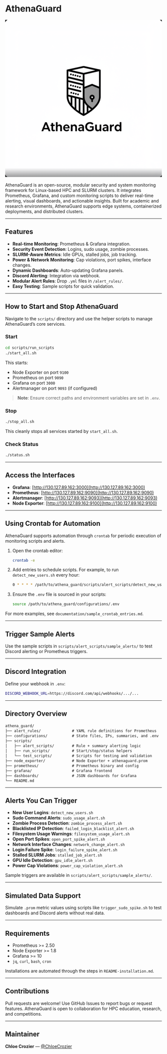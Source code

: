 # AthenaGuard

![AthenaGuard Logo](https://github.com/ChloeCrozier/athena_guard/blob/main/documentation/athena_guard_logo.png)

AthenaGuard is an open-source, modular security and system monitoring framework for Linux-based HPC and SLURM clusters. It integrates Prometheus, Grafana, and custom monitoring scripts to deliver real-time alerting, visual dashboards, and actionable insights. Built for academic and research environments, AthenaGuard supports edge systems, containerized deployments, and distributed clusters.

---

## Features

- **Real-time Monitoring**: Prometheus & Grafana integration.
- **Security Event Detection**: Logins, sudo usage, zombie processes.
- **SLURM-Aware Metrics**: Idle GPUs, stalled jobs, job tracking.
- **Power & Network Monitoring**: Cap violations, port spikes, interface changes.
- **Dynamic Dashboards**: Auto-updating Grafana panels.
- **Discord Alerting**: Integration via webhook.
- **Modular Alert Rules**: Drop `.yml` files in `/alert_rules/`.
- **Easy Testing**: Sample scripts for quick validation.

---

## How to Start and Stop AthenaGuard

Navigate to the `scripts/` directory and use the helper scripts to manage AthenaGuard’s core services.

### Start

```bash
cd scripts/run_scripts
./start_all.sh
```

This starts:

- Node Exporter on port `9100`
- Prometheus on port `9090`
- Grafana on port `3000`
- Alertmanager on port `9093` (if configured)

> **Note**: Ensure correct paths and environment variables are set in `.env`.

### Stop

```bash
./stop_all.sh
```

This cleanly stops all services started by `start_all.sh`.

### Check Status

```bash
./status.sh
```

---

## Access the Interfaces

- **Grafana**: [http://130.127.89.162:3000](http://130.127.89.162:3000)
- **Prometheus**: [http://130.127.89.162:9090](http://130.127.89.162:9090)
- **Alertmanager**: [http://130.127.89.162:9093](http://130.127.89.162:9093)
- **Node Exporter**: [http://130.127.89.162:9100](http://130.127.89.162:9100)

---

## Using Crontab for Automation

AthenaGuard supports automation through `crontab` for periodic execution of monitoring scripts and alerts.

1. Open the crontab editor:
    ```bash
    crontab -e
    ```

2. Add entries to schedule scripts. For example, to run `detect_new_users.sh` every hour:
    ```bash
    0 * * * * /path/to/athena_guard/scripts/alert_scripts/detect_new_users.sh
    ```

3. Ensure the `.env` file is sourced in your scripts:
    ```bash
    source /path/to/athena_guard/configurations/.env
    ```

For more examples, see `documentation/sample_crontab_entries.md`.

---

## Trigger Sample Alerts

Use the sample scripts in `scripts/alert_scripts/sample_alerts/` to test Discord alerting or Prometheus triggers.

---

## Discord Integration

Define your webhook in `.env`:

```bash
DISCORD_WEBHOOK_URL=https://discord.com/api/webhooks/.../...
```

---

## Directory Overview

```
athena_guard/
├── alert_rules/              # YAML rule definitions for Prometheus
├── configurations/           # State files, IPs, summaries, and .env
├── scripts/
│   ├── alert_scripts/        # Rule + summary alerting logic
│   ├── run_scripts/          # Start/stop/status helpers
│   └── test_scripts/         # Scripts for testing and validation
├── node_exporter/            # Node Exporter + athenaguard.prom
├── prometheus/               # Prometheus binary and config
├── grafana/                  # Grafana frontend
├── dashboards/               # JSON dashboards for Grafana
└── README.md
```

---

## Alerts You Can Trigger

- **New User Logins**: `detect_new_users.sh`
- **Sudo Command Alerts**: `sudo_usage_alert.sh`
- **Zombie Process Detection**: `zombie_process_alert.sh`
- **Blacklisted IP Detection**: `failed_login_blacklist_alert.sh`
- **Filesystem Usage Warnings**: `filesystem_usage_alert.sh`
- **Open Port Spikes**: `open_port_spike_alert.sh`
- **Network Interface Changes**: `network_change_alert.sh`
- **Login Failure Spike**: `login_failure_spike_alert.sh`
- **Stalled SLURM Jobs**: `stalled_job_alert.sh`
- **GPU Idle Detection**: `gpu_idle_alert.sh`
- **Power Cap Violations**: `power_cap_violation_alert.sh`

Sample triggers are available in `scripts/alert_scripts/sample_alerts/`.

---

## Simulated Data Support

Simulate `.prom` metric values using scripts like `trigger_sudo_spike.sh` to test dashboards and Discord alerts without real data.

---

## Requirements

- Prometheus >= 2.50
- Node Exporter >= 1.8
- Grafana >= 10
- `jq`, `curl`, `bash`, `cron`

Installations are automated through the steps in `README-installation.md`.

---

## Contributions

Pull requests are welcome! Use GitHub Issues to report bugs or request features. AthenaGuard is open to collaboration for HPC education, research, and competitions.

---

## Maintainer

**Chloe Crozier** — [@ChloeCrozier](https://github.com/ChloeCrozier)